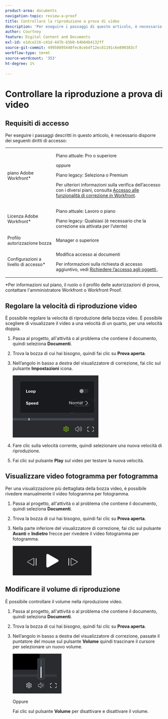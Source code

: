 ```yaml
---
product-area: documents
navigation-topic: review-a-proof
title: Controllare la riproduzione a prova di video
description: 'Per eseguire i passaggi di questo articolo, è necessario disporre del seguente accesso: MODIFICA ME.'
author: Courtney
feature: Digital Content and Documents
exl-id: e1dce216-c41d-447b-b5b0-64b04b4132ff
source-git-commit: 49950895440fec8cebdf12ec81191c6e890383cf
workflow-type: tm+mt
source-wordcount: '353'
ht-degree: 1%

---
```


# Controllare la riproduzione a prova di video

## Requisiti di accesso

Per eseguire i passaggi descritti in questo articolo, è necessario disporre dei seguenti diritti di accesso:

<table style="table-layout:auto"> 
 <col> 
 <col> 
 <tbody> 
  <tr> 
   <td role="rowheader">piano Adobe Workfront*</td> 
   <td> <p>Piano attuale: Pro o superiore</p> <p>oppure</p> <p>Piano legacy: Seleziona o Premium</p> <p>Per ulteriori informazioni sulla verifica dell’accesso con i diversi piani, consulta <a href="/help/quicksilver/administration-and-setup/manage-workfront/configure-proofing/access-to-proofing-functionality.md" class="MCXref xref">Accesso alle funzionalità di correzione in Workfront</a>.</p> </td> 
  </tr> 
  <tr> 
   <td role="rowheader">Licenza Adobe Workfront*</td> 
   <td> <p>Piano attuale: Lavoro o piano</p> <p>Piano legacy: Qualsiasi (è necessario che la correzione sia attivata per l’utente)</p> </td> 
  </tr> 
  <tr> 
   <td role="rowheader">Profilo autorizzazione bozza </td> 
   <td>Manager o superiore</td> 
  </tr> 
  <tr> 
   <td role="rowheader">Configurazioni a livello di accesso*</td> 
   <td> <p>Modifica accesso ai documenti</p> <p>Per informazioni sulla richiesta di accesso aggiuntivo, vedi <a href="../../../../workfront-basics/grant-and-request-access-to-objects/request-access.md" class="MCXref xref">Richiedere l’accesso agli oggetti </a>.</p> </td> 
  </tr> 
 </tbody> 
</table>

&#42;Per informazioni sul piano, il ruolo o il profilo delle autorizzazioni di prova, contattare l&#39;amministratore Workfront o Workfront Proof.

## Regolare la velocità di riproduzione video

È possibile regolare la velocità di riproduzione della bozza video. È possibile scegliere di visualizzare il video a una velocità di un quarto, per una velocità doppia.

1. Passa al progetto, all&#39;attività o al problema che contiene il documento, quindi seleziona **Documenti**.
1. Trova la bozza di cui hai bisogno, quindi fai clic su **Prova aperta**.

1. Nell’angolo in basso a destra del visualizzatore di correzione, fai clic sul pulsante **Impostazioni** icona.

   ![phq_viewer_video_playbackspeed_2_.png](assets/phq-viewer-video-playbackspeed--2-.png)

1. Fare clic sulla velocità corrente, quindi selezionare una nuova velocità di riproduzione.
1. Fai clic sul pulsante **Play** sul video per testare la nuova velocità.

## Visualizzare video fotogramma per fotogramma

Per una visualizzazione più dettagliata della bozza video, è possibile rivedere manualmente il video fotogramma per fotogramma.

1. Passa al progetto, all&#39;attività o al problema che contiene il documento, quindi seleziona **Documenti**.
1. Trova la bozza di cui hai bisogno, quindi fai clic su **Prova aperta**.

1. Nella parte inferiore del visualizzatore di correzione, fai clic sul pulsante **Avanti** e **Indietro** frecce per rivedere il video fotogramma per fotogramma.

   ![](assets/frame-.png)

## Modificare il volume di riproduzione

È possibile controllare il volume nella riproduzione video.

1. Passa al progetto, all&#39;attività o al problema che contiene il documento, quindi seleziona **Documenti**.
1. Trova la bozza di cui hai bisogno, quindi fai clic su **Prova aperta**.

1. Nell’angolo in basso a destra del visualizzatore di correzione, passate il puntatore del mouse sul pulsante **Volume** quindi trascinare il cursore per selezionare un nuovo volume.

   ![](assets/phq-viewer-volume.png)

   Oppure

   Fai clic sul pulsante **Volume** per disattivare e disattivare il volume.

